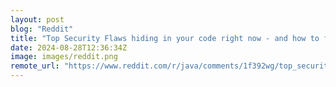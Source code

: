 ```yaml
---
layout: post
blog: "Reddit"
title: "Top Security Flaws hiding in your code right now - and how to fix them"
date: 2024-08-28T12:36:34Z
image: images/reddit.png
remote_url: "https://www.reddit.com/r/java/comments/1f392wg/top_security_flaws_hiding_in_your_code_right_now/"
---
```

